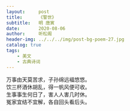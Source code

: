 ```yaml
---
layout:     post
title:      《警世》
subtitle:   明 唐寅
date:       2020-08-06
author:     听松阁
header-img: ../../../img/post-bg-poem-27.jpg
catalog: true
tags:
    - 美文
    - 古典诗词
---
```


万事由天莫苦求，子孙绵远褔悠悠。<br>
饮三杯酒休胡乱，得一帆风便可收。<br>
生事事生何日了，害人人害几时休。<br>
冤家宜结不宜解，各自回头看后头。<br>
